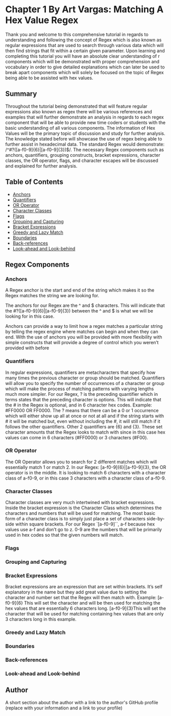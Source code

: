 # Chapter 1 By Art Vargas: Matching A Hex Value Regex

Thank you and welcome to this comprehensive tutorial in regards to understanding and following the concept of Regex which is also known as regular expressions that are used to search through various data which will then find strings that fit within a certain given parameter. Upon learning and completing this tutorial you will have an absolute clear understanding of r components which will be demonstrated with proper comprehension and vocabulary in order to give detailed explanations which can later be used to break apart components which will solely be focused on the topic of Regex being able to be assisted with hex values.



## Summary

Throughout the tutorial being demonstrated that will feature regular expressions also known as regex there will be various references and examples that will further demonstrate an analysis in regards to each regex component that will be able to provide new time coders or students with the basic understanding of all various components. The information of Hex Values will be the primary topic of discussion and study for further analysis. The knowledge stated before will showcase the use of regex being able to further assist in hexadecimal data. The standard Regex would demonstrate: /^#?([a-f0-9]{6}|[a-f0-9]{3})$/. The necessary Regex components such as anchors, quantifiers, grouping constructs, bracket expressions, character classes, the OR operator, flags, and character escapes will be discussed and explained for further analysis.





## Table of Contents

- [Anchors](#anchors)
- [Quantifiers](#quantifiers)
- [OR Operator](#or-operator)
- [Character Classes](#character-classes)
- [Flags](#flags)
- [Grouping and Capturing](#grouping-and-capturing)
- [Bracket Expressions](#bracket-expressions)
- [Greedy and Lazy Match](#greedy-and-lazy-match)
- [Boundaries](#boundaries)
- [Back-references](#back-references)
- [Look-ahead and Look-behind](#look-ahead-and-look-behind)

## Regex Components

### Anchors

A Regex anchor is the start and end of the string which makes it so the Regex matches the string we are looking for.

The anchors for our Regex are the ^ and $ characters. This will indicate that the #?([a-f0-9]{6}|[a-f0-9]{3}) between the ^ and $ is what we will be looking for in this case.

 Anchors can provide a way to limit how a regex matches a particular string by telling the regex engine where matches can begin and when they can end. With the use of anchors you will be provided with more flexibility with simple constructs that will provide a degree of control which you weren’t provided with before 


### Quantifiers

In regular expressions, quantifiers are metacharacters that specify how many times the previous character or group should be matched. Quantifiers will allow you to specify the number of occurrences of a character or group which will make the process of matching patterns with varying lengths much more simpler. For our Regex, ? is the preceding quantifier which in terms states that the preceding character is options. This will indicate that the  # in the Regex is optional, and in 6 character hex codes. 
Example: #FF0000 OR FF0000.
The ? means that there can be a 0 or 1 occurrence which will either show up all at once or not at all and if the string starts with  # it will be matched but, even without including the  #, it will still match if it follows the other quantifiers. Other 2 quantifiers are {6} and {3}. These set character amounts that the Regex looks to match with since in this case hex values can come in 6 characters (#FF0000) or 3 characters (#F00).

### OR Operator

The OR Operator allows you to search for 2 different matches which will essentially match 1 or match 2.
In our Regex: [a-f0-9]{6}|[a-f0-9]{3}, the OR operator is in the middle. It is looking to match 6 characters with a character class of a-f0-9, or in this case 3 characters with a character class of a-f0-9.

### Character Classes

Character classes are very much intertwined with bracket expressions. Inside the bracket expression is the Character Class which determines the characters and numbers that will be used for matching. The most basic form of a character class is to simply just place a set of characters side-by-side within square brackets. For our Regex `[a-f0-9]``, a-f because hex values use a-f and don’t go to z. 0-9 are the numbers that will be primarily used in hex codes so that the given numbers will match.


### Flags

### Grouping and Capturing

### Bracket Expressions

Bracket expressions are an expression that are set within brackets. It’s self explanatory in the name but they add great value due to setting the character and number set that the Regex will then match with.
Example: [a-f0-9]{6} This will set the character and will be then used for matching the hex values that are essentially 6 characters long. [a-f0-9]{3}This will set the character that will be used for matching containing hex values that are only 3 characters long in this example.

### Greedy and Lazy Match

### Boundaries

### Back-references

### Look-ahead and Look-behind

## Author

A short section about the author with a link to the author's GitHub profile (replace with your information and a link to your profile)
